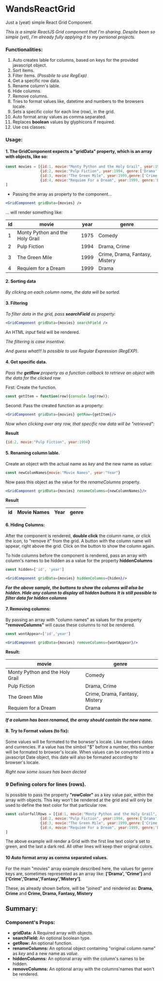 # WandsReactGrid
Just a (yeat) simple React Grid Component.

*This is a simple ReactJS Grid component that I'm sharing. Despite been so simple (yet), I'm already fully applying it to my
personal projects.*

### Functionalities:
1. Auto creates lable for columns, based on keys for the provided javascript object.
2. Sort items.
3. Filter items. *(Possbile to use RegExp)*
4. Get a specific row data.
5. Rename column's lable.
6. Hide columns.
7. Remove columns.
8. Tries to format values like, datetime and numbers to the browsers locale.
9. Sets a specific color for each line (row), in the grid.
10. Auto format array values as comma separated.
11. Replaces **boolean** values by glyphicons if required.
12. Use css classes.


### Usage:
#### 1. The **GridComponent** expects a **"gridData"** property, which is an array with objects, like so:
```javascript
const movies = [{id:1, movie:"Monty Python and the Holy Grail", year:1975, genre:'Comedy'},
                {id:2, movie:"Pulp Fiction", year:1994, genre:['Drama', 'Crime']},
                {id:3, movie:"The Green Mile", year:1999,genre:['Crime','Drama','Fantasy','Mistery']},
                {id:4, movie:"Requiem For a Dream", year:1999, genre:'Drama'},
]
```
  * Passing the array as property to the component...
```jsx
<GridComponent gridData={movies} />
```
... will render something like:

id | movie | year | genre
-- | ----- | ---- | -----
1 | Monty Python and the Holy Grail | 1975 | Comedy
2 | Pulp Fiction | 1994 | Drama, Crime
3 | The Green Mile | 1999 | Crime, Drama, Fantasy, Mistery
4 | Requiem for a Dream | 1999 | Drama

#### 2. Sorting data
*By clickng on each column name, the data will be sorted.*

#### 3. Filtering

*To filter data in the grid, pass **searchField** as property:*

```jsx
<GridComponent gridData={movies} searchField />
```
An HTML *input* field will be rendered.

*The filtering is case insentive.*

*And guess what!!! Is possible to use Regular Expression (RegEXP)*.

#### 4. Get specific data.

*Pass the **getRow** property as a function callback to retrieve an object with the data for the clicked row*

First: Create the function.
```javascript
const getItem = function(row){console.log(row)};
```
Second: Pass the created function as a property:
```jsx
<GridComponent gridData={movies} getRow={getItem}/>
```
*Now when clicking over any row, that specific row data will be "retrieved":*

**Result**
```javascript
{id:2, movie:"Pulp Fiction", year:1994}
```
#### 5. Renaming column lable.
Create an object with the actual name as *key* and the new name as *value*:
```javascript
const newColumNames{movie:"Movie Names", year:"Year"}
```
Now pass this object as the value for the *renameColumns* property.
```jsx
<GridComponent gridData={movies} renameColumns={newColumnNames}/>
```
**Result**

id | Movie Names | Year | genre
-- | ----------- | ---- | -----

#### 6. Hiding Columns:
After the component is rendered, **double click** the column name, or click the icon, to "remove it" from the grid.
A button with the column name will appear, right above the grid. Click on the button to show the column again.

To hide columns before the component is rendered, pass an array with column's names to be hidden as a value for the
property **hiddenColumns**

```javascript
const hidden=['id', 'year']
```
```jsx
<GridComponent gridData={movies} hiddenColumns={hiden}/>
```
***For the above sample, the buttons to show the columns will also be hidden. Hide any column to display all hidden buttons***
***It is still possible to filter data for hidden columns***

#### 7. Removing columns:
By passing an array with "column names" as values for the property **"removeColumns"** will cause these columns to not
be rendered.
```javascript
const wontAppear=['id','year']
```
```jsx
<GridComponent gridData={movies} removeColumns={wontAppear}/>
```
**Result:**

| movie | genre | 
| ----- | ----- |
| Monty Python and the Holy Grail | Comedy|
| Pulp Fiction | Drama, Crime|
| The Green Mile | Crime, Drama, Fantasy, Mistery|
| Requiem for a Dream | Drama |


***If a column has been renamed, the array should contain the new name.***

#### 8. Try to Format values (to fix):

Some values will be formated to the borwser's locale. Like numbers dates and currencies.
If a value has the simbol "$" before a number, this number will be formated to browser's locale.
When values can be converted into a javascript Date object, this date will also be formated according to browser's locale.

*Right now some issues has been dected*

### 9 Defining colors for lines (rows).

Is possible to pass the property **"rowColor"** as a key value pair, within the array with objects.
This key won't be rendered at the grid and will only be used to define the text color for that particular row.

```javascript
const colorfullRows = [{id:1, movie:"Monty Python and the Holy Grail", year:1975, genre:'Comedy', rowColor:'green'},
                {id:2, movie:"Pulp Fiction", year:1994, genre:['Drama', 'Crime']},
                {id:3, movie:"The Green Mile", year:1999,genre:['Crime','Drama','Fantasy','Mistery']},
                {id:4, movie:"Requiem For a Dream", year:1999, genre:'Drama', rowColor:'#AF4539'},
]
```
The above example will render a Grid with the first line text color's set to green, and the last a dark red.
All other lines will keep their original colors.

#### 10 Auto format array as comma separated values.
For the main "movies" array example described here, the values for genre keys are, sometimes represented as an array like:
**['Drama', 'Crime']** and **['Crime','Drama','Fantasy','Mistery']**.

These, as already shown before, will be "joined" and rendered as:
**Drama, Crime** and **Crime, Drama, Fantasy, Mistery**


## Summary:
### Component's Props:
*  **gridData:** A Required array with objects.
*  **searchField:** An optional boolean type.
*  **getRow:** An optional function.
*  **renameColumns:** An optional object containing "original column name" as *key* and a new name as *value*.
*  **hiddenColumns:** An optional array with the column's names to be hidden.
*  **removeColumns:** An optional array with the columns'names that won't be rendered.


